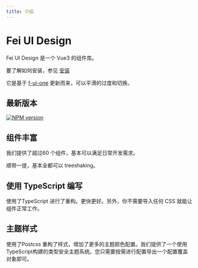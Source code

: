 ```yaml
---
title: 介绍
---
```




# Fei UI Design

Fei UI Design 是一个 Vue3 的组件库。

要了解如何安装，参见 [安装](/docs/installation.html)

它是基于 [f-ui-one](https://ymf930.gitee.io/f-ui-one/#/guide) 更新而来，可以平滑的过度和切换。

## 最新版本

[![NPM version](https://img.shields.io/npm/v/fei-ui-design.svg)](https://www.npmjs.com/package/fei-)

## 组件丰富

我们提供了超过60 个组件，基本可以满足日常开发需求。

顺带一提，基本全都可以 treeshaking。

## 使用 TypeScript 编写

使用了TypeScript 进行了重构。更快更好。另外，你不需要导入任何 CSS 就能让组件正常工作。

## 主题样式

使用了Postcss 重构了样式，增加了更多的主题颜色配置。我们提供了一个使用TypeScript构建的类型安全主题系统。您只需要按需进行配置导出一个配置覆盖对象即可。

